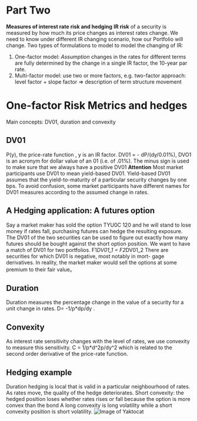 # Part Two
**Measures of interest rate risk and hedging**
**IR risk** of a security is measured by how much its price changes as interest rates change.
We need to know under different IR changing scenario, how our Portfolio will change.
Two types of formulations to model to model the changing of IR:
1. One-factor model:
   *Assumption*  changes in the rates for different terms are fully determined by the change in a single IR factor, the 10-year par rate.
2. Multi-factor model: use two or more factors, e.g. two-factor approach: level factor + slope factor => description of term structure movement

# One-factor Risk Metrics and hedges
Main concepts: DV01, duration and convexity
## DV01
P(y), the price-rate function , y is an IR factor.
DV01 = - dP/(dy/0.01%), DVO1 is an acronym for dollar value of an 01 (i.e. of .01%). The minus sign is used to make sure that we always have a positive DV01
**Attention** Most market participants use DV01 to mean yield-based DV01. Yield-based DV01 assumes that the yield-to-maturity of a particular security changes by one bps. To avoid confusion, some market participants have different names for DV01 measures according to the assumed change in rates.

## A Hedging application: A futures option
Say a market maker has sold the option TYU0C 120 and he will stand to lose money if rates fall, purchasing futures can hedge the resulting exposure.  The DV01 of the two securities can be used to figure out exactly how many futures should be bought against the short option position.
We want to have a match of DV01 for two portfolios.
F1*DV01_1 = F2*DV01_2
There are securities for which DV01 is negative, most notably in mort- gage derivatives.
In reality, the market maker would sell the options at some premium to their fair value。

## Duration
Duration measures the percentage change in the value of a security for a unit change in rates.
D= -1/p*dp/dy .

## Convexity
As interest rate sensitivity changes with the level of rates, we use convexity to measure this sensitivity.
C = 1/p*d^2p/dy^2 which is related to the second order derivative of the price-rate function.

## Hedging example
Duration hedging is local that is valid in a particular neighbourhood of rates. As rates move, the quality of the hedge deteriorates.
Short convexity: the hedged position loses whether rates rises or fall because the option is more convex than the bond
A long convexity is long volatility while a short convexity position is short volatility.
![Image of Yaktocat](https://github.com/ShanCheng1994/Book_Note/tree/master/Fixed_Income_Tuckman/fig/test.png)
